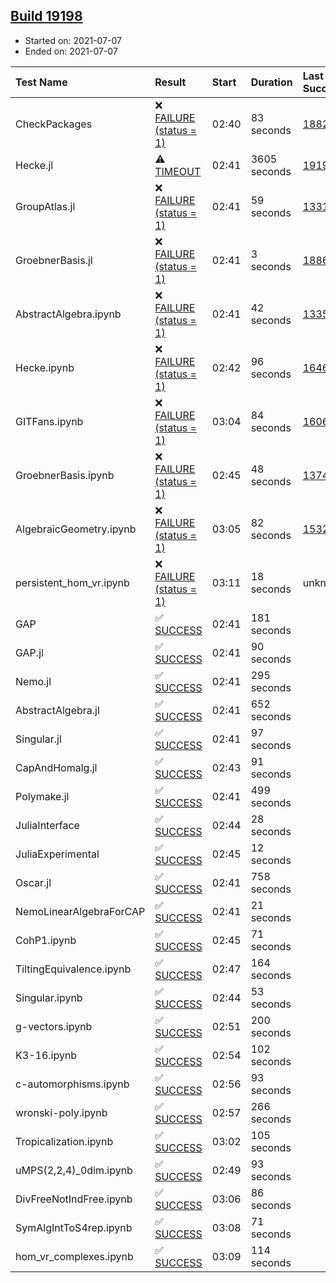## [Build 19198](https://oscarci.mathematik.uni-kl.de/job/oscar/19198/)

* Started on: 2021-07-07
* Ended on: 2021-07-07

| Test Name    | Result | Start | Duration | Last Success | First Failure |
|:-------------|:-------|:------|:---------|:-------------|:--------------|
| CheckPackages | ❌ [FAILURE (status = 1)](https://oscarci.mathematik.uni-kl.de/job/oscar/19198/artifact/logs/build-19198/CheckPackages.log) | 02:40 | 83 seconds | [18822](https://oscarci.mathematik.uni-kl.de/job/oscar/18822/) | [18823](https://oscarci.mathematik.uni-kl.de/job/oscar/18823/) |
| Hecke.jl | ⚠ [TIMEOUT](https://oscarci.mathematik.uni-kl.de/job/oscar/19198/artifact/logs/build-19198/Hecke.jl.log) | 02:41 | 3605 seconds | [19197](https://oscarci.mathematik.uni-kl.de/job/oscar/19197/) | [19198](https://oscarci.mathematik.uni-kl.de/job/oscar/19198/) |
| GroupAtlas.jl | ❌ [FAILURE (status = 1)](https://oscarci.mathematik.uni-kl.de/job/oscar/19198/artifact/logs/build-19198/GroupAtlas.jl.log) | 02:41 | 59 seconds | [13311](https://oscarci.mathematik.uni-kl.de/job/oscar/13311/) | [13312](https://oscarci.mathematik.uni-kl.de/job/oscar/13312/) |
| GroebnerBasis.jl | ❌ [FAILURE (status = 1)](https://oscarci.mathematik.uni-kl.de/job/oscar/19198/artifact/logs/build-19198/GroebnerBasis.jl.log) | 02:41 | 3 seconds | [18864](https://oscarci.mathematik.uni-kl.de/job/oscar/18864/) | [18865](https://oscarci.mathematik.uni-kl.de/job/oscar/18865/) |
| AbstractAlgebra.ipynb | ❌ [FAILURE (status = 1)](https://oscarci.mathematik.uni-kl.de/job/oscar/19198/artifact/logs/build-19198/AbstractAlgebra.ipynb.log) | 02:41 | 42 seconds | [13355](https://oscarci.mathematik.uni-kl.de/job/oscar/13355/) | [13356](https://oscarci.mathematik.uni-kl.de/job/oscar/13356/) |
| Hecke.ipynb | ❌ [FAILURE (status = 1)](https://oscarci.mathematik.uni-kl.de/job/oscar/19198/artifact/logs/build-19198/Hecke.ipynb.log) | 02:42 | 96 seconds | [16463](https://oscarci.mathematik.uni-kl.de/job/oscar/16463/) | [16464](https://oscarci.mathematik.uni-kl.de/job/oscar/16464/) |
| GITFans.ipynb | ❌ [FAILURE (status = 1)](https://oscarci.mathematik.uni-kl.de/job/oscar/19198/artifact/logs/build-19198/GITFans.ipynb.log) | 03:04 | 84 seconds | [16068](https://oscarci.mathematik.uni-kl.de/job/oscar/16068/) | [16069](https://oscarci.mathematik.uni-kl.de/job/oscar/16069/) |
| GroebnerBasis.ipynb | ❌ [FAILURE (status = 1)](https://oscarci.mathematik.uni-kl.de/job/oscar/19198/artifact/logs/build-19198/GroebnerBasis.ipynb.log) | 02:45 | 48 seconds | [13748](https://oscarci.mathematik.uni-kl.de/job/oscar/13748/) | [13749](https://oscarci.mathematik.uni-kl.de/job/oscar/13749/) |
| AlgebraicGeometry.ipynb | ❌ [FAILURE (status = 1)](https://oscarci.mathematik.uni-kl.de/job/oscar/19198/artifact/logs/build-19198/AlgebraicGeometry.ipynb.log) | 03:05 | 82 seconds | [15322](https://oscarci.mathematik.uni-kl.de/job/oscar/15322/) | [15323](https://oscarci.mathematik.uni-kl.de/job/oscar/15323/) |
| persistent_hom_vr.ipynb | ❌ [FAILURE (status = 1)](https://oscarci.mathematik.uni-kl.de/job/oscar/19198/artifact/logs/build-19198/persistent_hom_vr.ipynb.log) | 03:11 | 18 seconds | unknown | unknown |
| GAP | ✅ [SUCCESS](https://oscarci.mathematik.uni-kl.de/job/oscar/19198/artifact/logs/build-19198/GAP.log) | 02:41 | 181 seconds |  |  |
| GAP.jl | ✅ [SUCCESS](https://oscarci.mathematik.uni-kl.de/job/oscar/19198/artifact/logs/build-19198/GAP.jl.log) | 02:41 | 90 seconds |  |  |
| Nemo.jl | ✅ [SUCCESS](https://oscarci.mathematik.uni-kl.de/job/oscar/19198/artifact/logs/build-19198/Nemo.jl.log) | 02:41 | 295 seconds |  |  |
| AbstractAlgebra.jl | ✅ [SUCCESS](https://oscarci.mathematik.uni-kl.de/job/oscar/19198/artifact/logs/build-19198/AbstractAlgebra.jl.log) | 02:41 | 652 seconds |  |  |
| Singular.jl | ✅ [SUCCESS](https://oscarci.mathematik.uni-kl.de/job/oscar/19198/artifact/logs/build-19198/Singular.jl.log) | 02:41 | 97 seconds |  |  |
| CapAndHomalg.jl | ✅ [SUCCESS](https://oscarci.mathematik.uni-kl.de/job/oscar/19198/artifact/logs/build-19198/CapAndHomalg.jl.log) | 02:43 | 91 seconds |  |  |
| Polymake.jl | ✅ [SUCCESS](https://oscarci.mathematik.uni-kl.de/job/oscar/19198/artifact/logs/build-19198/Polymake.jl.log) | 02:41 | 499 seconds |  |  |
| JuliaInterface | ✅ [SUCCESS](https://oscarci.mathematik.uni-kl.de/job/oscar/19198/artifact/logs/build-19198/JuliaInterface.log) | 02:44 | 28 seconds |  |  |
| JuliaExperimental | ✅ [SUCCESS](https://oscarci.mathematik.uni-kl.de/job/oscar/19198/artifact/logs/build-19198/JuliaExperimental.log) | 02:45 | 12 seconds |  |  |
| Oscar.jl | ✅ [SUCCESS](https://oscarci.mathematik.uni-kl.de/job/oscar/19198/artifact/logs/build-19198/Oscar.jl.log) | 02:41 | 758 seconds |  |  |
| NemoLinearAlgebraForCAP | ✅ [SUCCESS](https://oscarci.mathematik.uni-kl.de/job/oscar/19198/artifact/logs/build-19198/NemoLinearAlgebraForCAP.log) | 02:41 | 21 seconds |  |  |
| CohP1.ipynb | ✅ [SUCCESS](https://oscarci.mathematik.uni-kl.de/job/oscar/19198/artifact/logs/build-19198/CohP1.ipynb.log) | 02:45 | 71 seconds |  |  |
| TiltingEquivalence.ipynb | ✅ [SUCCESS](https://oscarci.mathematik.uni-kl.de/job/oscar/19198/artifact/logs/build-19198/TiltingEquivalence.ipynb.log) | 02:47 | 164 seconds |  |  |
| Singular.ipynb | ✅ [SUCCESS](https://oscarci.mathematik.uni-kl.de/job/oscar/19198/artifact/logs/build-19198/Singular.ipynb.log) | 02:44 | 53 seconds |  |  |
| g-vectors.ipynb | ✅ [SUCCESS](https://oscarci.mathematik.uni-kl.de/job/oscar/19198/artifact/logs/build-19198/g-vectors.ipynb.log) | 02:51 | 200 seconds |  |  |
| K3-16.ipynb | ✅ [SUCCESS](https://oscarci.mathematik.uni-kl.de/job/oscar/19198/artifact/logs/build-19198/K3-16.ipynb.log) | 02:54 | 102 seconds |  |  |
| c-automorphisms.ipynb | ✅ [SUCCESS](https://oscarci.mathematik.uni-kl.de/job/oscar/19198/artifact/logs/build-19198/c-automorphisms.ipynb.log) | 02:56 | 93 seconds |  |  |
| wronski-poly.ipynb | ✅ [SUCCESS](https://oscarci.mathematik.uni-kl.de/job/oscar/19198/artifact/logs/build-19198/wronski-poly.ipynb.log) | 02:57 | 266 seconds |  |  |
| Tropicalization.ipynb | ✅ [SUCCESS](https://oscarci.mathematik.uni-kl.de/job/oscar/19198/artifact/logs/build-19198/Tropicalization.ipynb.log) | 03:02 | 105 seconds |  |  |
| uMPS(2,2,4)_0dim.ipynb | ✅ [SUCCESS](https://oscarci.mathematik.uni-kl.de/job/oscar/19198/artifact/logs/build-19198/uMPS-2-2-4-_0dim.ipynb.log) | 02:49 | 93 seconds |  |  |
| DivFreeNotIndFree.ipynb | ✅ [SUCCESS](https://oscarci.mathematik.uni-kl.de/job/oscar/19198/artifact/logs/build-19198/DivFreeNotIndFree.ipynb.log) | 03:06 | 86 seconds |  |  |
| SymAlgIntToS4rep.ipynb | ✅ [SUCCESS](https://oscarci.mathematik.uni-kl.de/job/oscar/19198/artifact/logs/build-19198/SymAlgIntToS4rep.ipynb.log) | 03:08 | 71 seconds |  |  |
| hom_vr_complexes.ipynb | ✅ [SUCCESS](https://oscarci.mathematik.uni-kl.de/job/oscar/19198/artifact/logs/build-19198/hom_vr_complexes.ipynb.log) | 03:09 | 114 seconds |  |  |
